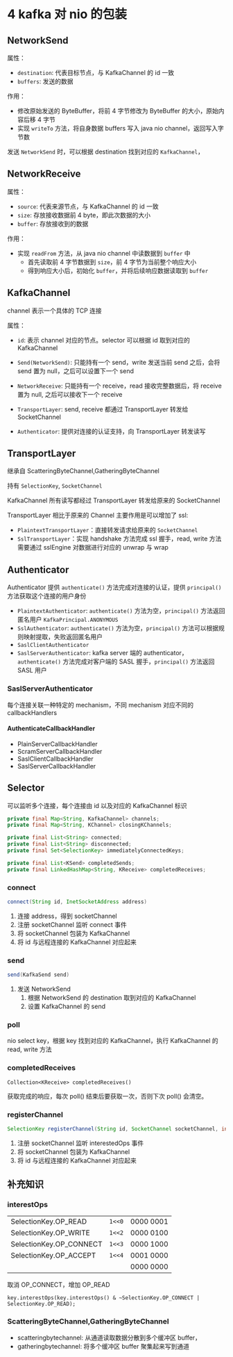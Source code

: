 # 4 kafka 对 nio 的包装

## NetworkSend

属性：

* `destination`: 代表目标节点，与 KafkaChannel 的 id 一致
* `buffers`: 发送的数据

作用：

* 修改原始发送的 ByteBuffer，将前 4 字节修改为 ByteBuffer 的大小，原始内容后移 4 字节
* 实现 `writeTo` 方法，将自身数据 buffers 写入 java nio channel，返回写入字节数

发送 `NetworkSend` 时，可以根据 destination 找到对应的 `KafkaChannel`，

## NetworkReceive

属性：

* `source`: 代表来源节点，与 KafkaChannel 的 id 一致
* `size`: 存放接收数据前 4 byte，即此次数据的大小
* `buffer`: 存放接收到的数据

作用：

* 实现 `readFrom` 方法，从 java nio channel 中读数据到 `buffer` 中
    * 首先读取前 4 字节数据到 `size`，前 4 字节为当前整个响应大小
    * 得到响应大小后，初始化 `buffer`，并将后续响应数据读取到 `buffer`

## KafkaChannel

channel 表示一个具体的 TCP 连接

属性：

* `id`: 表示 channel 对应的节点。selector 可以根据 id 取到对应的 KafkaChannel

* `Send(NetworkSend)`: 只能持有一个 send，write 发送当前 send 之后，会将 send 置为 null，之后可以设置下一个 send
* `NetworkReceive`: 只能持有一个 receive，read 接收完整数据后，将 receive 置为 null, 之后可以接收下一个 receive

* `TransportLayer`: send, receive 都通过 TransportLayer 转发给 SocketChannel
* `Authenticator`: 提供对连接的认证支持，向 TransportLayer 转发读写

## TransportLayer

继承自 ScatteringByteChannel,GatheringByteChannel

持有 `SelectionKey`, `SocketChannel`

KafkaChannel 所有读写都经过 TransportLayer 转发给原来的 SocketChannel

TransportLayer 相比于原来的 Channel 主要作用是可以增加了 ssl:

* `PlaintextTransportLayer`：直接转发请求给原来的 `SocketChannel`
* `SslTransportLayer`：实现 handshake 方法完成 ssl 握手，read, write 方法需要通过 sslEngine 对数据进行对应的 unwrap 与 wrap

## Authenticator

Authenticator 提供 `authenticate()` 方法完成对连接的认证，提供 `principal()` 方法获取这个连接的用户身份

* `PlaintextAuthenticator`: `authenticate()` 方法为空，`principal()` 方法返回匿名用户 `KafkaPrincipal.ANONYMOUS`
* `SslAuthenticator`: `authenticate()` 方法为空，`principal()` 方法可以根据规则映射提取，失败返回匿名用户
* `SaslClientAuthenticator`
* `SaslServerAuthenticator`: kafka server 端的 authenticator，`authenticate()` 方法完成对客户端的 SASL 握手，`principal()` 方法返回 SASL 用户

### SaslServerAuthenticator

每个连接关联一种特定的 mechanism，不同 mechanism 对应不同的 callbackHandlers

#### AuthenticateCallbackHandler

* PlainServerCallbackHandler
* ScramServerCallbackHandler
* SaslClientCallbackHandler
* SaslServerCallbackHandler

## Selector

可以监听多个连接，每个连接由 id 以及对应的 KafkaChannel 标识

``` java
private final Map<String, KafkaChannel> channels;
private final Map<String, KChannel> closingKChannels;

private final List<String> connected;
private final List<String> disconnected;
private final Set<SelectionKey> immediatelyConnectedKeys;

private final List<KSend> completedSends;
private final LinkedHashMap<String, KReceive> completedReceives;
```

### connect

``` java
connect(String id, InetSocketAddress address)
```

1. 连接 address，得到 socketChannel
2. 注册 socketChannel 监听 connect 事件
3. 将 socketChannel 包装为 KafkaChannel
4. 将 id 与远程连接的 KafkaChannel 对应起来

### send

``` java
send(KafkaSend send)
```

1. 发送 NetworkSend
    1. 根据 NetworkSend 的 destination 取到对应的 KafkaChannel
    2. 设置 KafkaChannel 的 send

### poll

nio select key，根据 key 找到对应的 KafkaChannel，执行 KafkaChannel 的 read, write 方法

### completedReceives

```
Collection<KReceive> completedReceives()
```

获取完成的响应，每次 poll() 结束后要获取一次，否则下次 poll() 会清空。

### registerChannel

``` java
SelectionKey registerChannel(String id, SocketChannel socketChannel, int interestedOps)
```

1. 注册 socketChannel 监听 interestedOps 事件
2. 将 socketChannel 包装为 KafkaChannel
3. 将 id 与远程连接的 KafkaChannel 对应起来

## 补充知识

### interestOps

|                         |        |           |
|-------------------------|--------|-----------|
| SelectionKey.OP_READ    | `1<<0` | 0000 0001 |
| SelectionKey.OP_WRITE   | `1<<2` | 0000 0100 |
| SelectionKey.OP_CONNECT | `1<<3` | 0000 1000 |
| SelectionKey.OP_ACCEPT  | `1<<4` | 0001 0000 |
|                         |        | 0000 0000 |

取消 OP_CONNECT，增加 OP_READ

    key.interestOps(key.interestOps() & ~SelectionKey.OP_CONNECT | SelectionKey.OP_READ);

### ScatteringByteChannel,GatheringByteChannel

* scatteringbytechannel: 从通道读取数据分散到多个缓冲区 buffer，
* gatheringbytechannel: 将多个缓冲区 buffer 聚集起来写到通道

